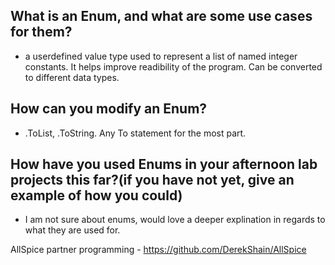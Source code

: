 ## What is an Enum, and what are some use cases for them?
* a userdefined value type used to represent a list of named integer constants. It helps improve readibility of the program. Can be converted to different data types.
## How can you modify an Enum?
* .ToList, .ToString. Any To statement for the most part.
## How have you used Enums in your afternoon lab projects this far?(if you have not yet, give an example of how you could)
* I am not sure about enums, would love a deeper explination in regards to what they are used for.

AllSpice partner programming - https://github.com/DerekShain/AllSpice